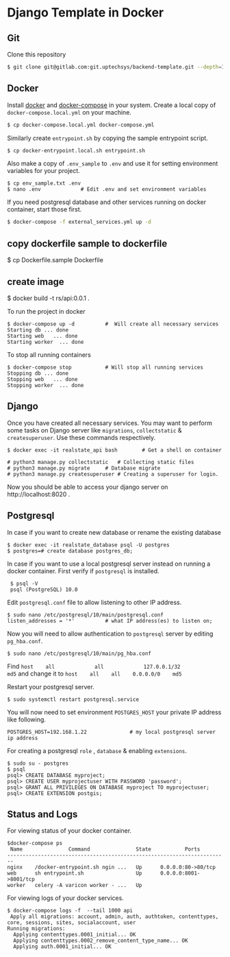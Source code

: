 # Django Template in Docker


## Git

Clone this repository
```sh
$ git clone git@gitlab.com:git.uptechsys/backend-template.git --depth=1
```
## Docker
Install [docker](https://docs.docker.com/engine/install/) and [docker-compose](https://docs.docker.com/compose/install/) in your system.
Create a local copy of `docker-compose.local.yml` on your machine.

```sh
$ cp docker-compose.local.yml docker-compose.yml
```
Similarly create `entrypoint.sh` by copying the sample entrypoint script.

```sh
$ cp docker-entrypoint.local.sh entrypoint.sh
```
Also make a copy of `.env_sample` to `.env` and use it for setting environment variables for your project.

    $ cp env_sample.txt .env
    $ nano .env				# Edit .env and set environment variables

 If you need postgresql database and other services running on docker container, start those first.
```sh
$ docker-compose -f external_services.yml up -d
```
## copy dockerfile sample to dockerfile
$ cp Dockerfile.sample Dockerfile

## create image
$ docker build -t rs/api:0.0.1 .

To run the project in docker

    $ docker-compose up -d			#  Will create all necessary services
    Starting db ... done
    Starting web   ... done
    Starting worker  ... done

To stop all running containers

    $ docker-compose stop			# Will stop all running services
    Stopping db ... done
    Stopping web   ... done
    Stopping worker  ... done

## Django
Once you have created all necessary services. You may want to perform some tasks on Django server like `migrations`, `collectstatic` & `createsuperuser`.
Use these commands respectively.

    $ docker exec -it realstate_api bash		# Get a shell on container

    # python3 manage.py collectstatic 	# Collecting static files
    # python3 manage.py migrate		# Database migrate
    # python3 manage.py createsuperuser	# Creating a superuser for login.

Now you should be able to access your django server on http://localhost:8020 .

## Postgresql

In case if you want to create new database or rename the existing database

    $ docker exec -it realstate_database psql -U postgres
    $ postgres=# create database postgres_db;


In case if you want to use a local postgresql server instead on running a docker container.
First verify if `postgresql` is installed.

     $ psql -V
     psql (PostgreSQL) 10.0
Edit `postgresql.conf` file to allow listening to other IP address.

    $ sudo nano /etc/postgresql/10/main/postgresql.conf
    listen_addresses = '*'          # what IP address(es) to listen on;
Now you will need to allow authentication to `postgresql` server by editing `pg_hba.conf`.

    $ sudo nano /etc/postgresql/10/main/pg_hba.conf

Find `host    all             all             127.0.0.1/32            md5`  and change it to `host    all    all    0.0.0.0/0    md5`

Restart your postgresql server.

    $ sudo systemctl restart postgresql.service
You will now need to set environment `POSTGRES_HOST`  your private IP address like following.

    POSTGRES_HOST=192.168.1.22 				# my local postgresql server ip address

For creating a postgresql `role` , `database` & enabling `extensions`.

    $ sudo su - postgres
    $ psql
    psql> CREATE DATABASE myproject;
    psql> CREATE USER myprojectuser WITH PASSWORD 'password';
    psql> GRANT ALL PRIVILEGES ON DATABASE myproject TO myprojectuser;
    psql> CREATE EXTENSION postgis;
 ## Status and Logs
 For viewing status of your docker container.

    $docker-compose ps
     Name               Command               State           Ports
    ------------------------------------------------------------------------
    nginx    /docker-entrypoint.sh ngin ...   Up      0.0.0.0:80->80/tcp
    web      sh entrypoint.sh                 Up      0.0.0.0:8001->8001/tcp
    worker   celery -A varicon worker - ...   Up

For viewing logs of your docker services.

    $ docker-compose logs -f  --tail 1000 api
     Apply all migrations: account, admin, auth, authtoken, contenttypes, core, sessions, sites, socialaccount, user
    Running migrations:
      Applying contenttypes.0001_initial... OK
      Applying contenttypes.0002_remove_content_type_name... OK
      Applying auth.0001_initial... OK
